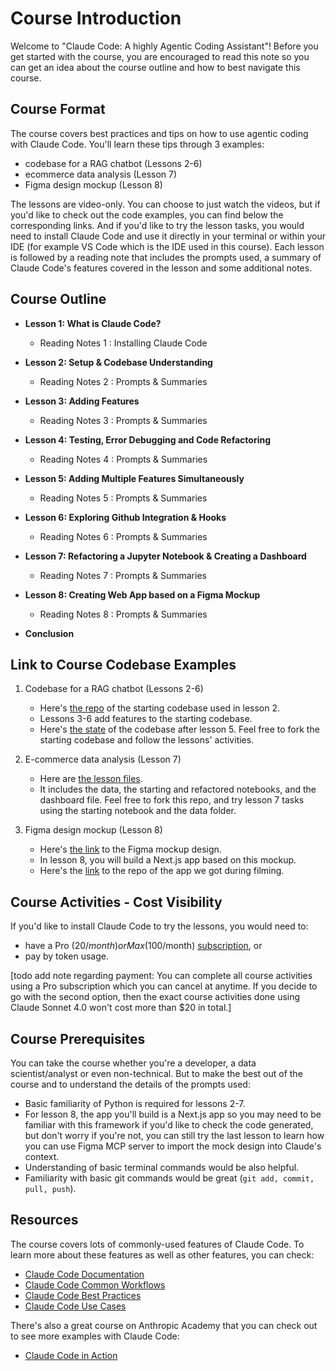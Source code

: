 # Course Introduction

Welcome to "Claude Code: A highly Agentic Coding Assistant"! Before you get started with the course, you are encouraged to read this note so you can get an idea about the course outline and how to best navigate this course.    

## Course Format

The course covers best practices and tips on how to use agentic coding with Claude Code. You'll learn these tips through 3 examples:

- codebase for a RAG chatbot (Lessons 2-6)
- ecommerce data analysis (Lesson 7)
- Figma design mockup (Lesson 8)

The lessons are video-only. You can choose to just watch the videos, but if you'd like to check out the code examples, you can find below the corresponding links. And if you'd like to try the lesson tasks, you would need to install Claude Code and use it directly in your terminal or within your IDE (for example VS Code which is the IDE used in this course). Each lesson is followed by a reading note that includes the prompts used, a summary of Claude Code's features covered in the lesson and some additional notes.     

## Course Outline

- **Lesson 1: What is Claude Code?**

    - Reading Notes 1 : Installing Claude Code

- **Lesson 2: Setup & Codebase Understanding**

    - Reading Notes 2 : Prompts & Summaries

- **Lesson 3: Adding Features**
 
    - Reading Notes 3 : Prompts & Summaries

- **Lesson 4: Testing, Error Debugging and Code Refactoring**

    - Reading Notes 4 : Prompts & Summaries

- **Lesson 5: Adding Multiple Features Simultaneously**

    - Reading Notes 5 : Prompts & Summaries

- **Lesson 6: Exploring Github Integration & Hooks**

    - Reading Notes 6 : Prompts & Summaries

- **Lesson 7: Refactoring a Jupyter Notebook & Creating a Dashboard**

    - Reading Notes 7 : Prompts & Summaries

- **Lesson 8: Creating Web App based on a Figma Mockup**

    - Reading Notes 8 : Prompts & Summaries

-  **Conclusion**


## Link to Course Codebase Examples

1. Codebase for a RAG chatbot (Lessons 2-6)
    - Here's [the repo](ttps://github.com/https-deeplearning-ai/starting-ragchatbot-codebase.git) of the starting codebase used in lesson 2.
    - Lessons 3-6 add features to the starting codebase.
    - Here's [the state](https://github.com/https-deeplearning-ai/ragchatbot-codebase.git) of the codebase after lesson 5.
    Feel free to fork the starting codebase and follow the lessons' activities.

2. E-commerce data analysis (Lesson 7)
    - Here are [the lesson files](lesson7_files).
    - It includes the data, the starting and refactored notebooks, and the dashboard file.
    Feel free to fork this repo, and try lesson 7 tasks using the starting notebook and the data folder.

3. Figma design mockup (Lesson 8)
   - Here's [the link](additional_files/key-indicators.fig) to the Figma mockup design.
   - In lesson 8, you will build a Next.js app based on this mockup.
   - Here's the [link](https://github.com/https-deeplearning-ai/FRED-dashboard.git) to the repo of the app we got during filming.    

## Course Activities - Cost Visibility

If you'd like to install Claude Code to try the lessons, you would need to:
- have a Pro ($20/month) or Max ($100/month) [subscription](https://www.anthropic.com/claude-code#:~:text=Pro,Sign%20up), or
- pay by token usage.

[todo add note regarding payment: You can complete all course activities using a Pro subscription which you can cancel at anytime. If you decide to go with the second option, then the exact course activities done using Claude Sonnet 4.0 won't cost more than $20 in total.]


## Course Prerequisites

You can take the course whether you're a developer, a data scientist/analyst or even non-technical. But to make the best out of the course and to understand the details of the prompts used:
- Basic familiarity of Python is required for lessons 2-7. 
- For lesson 8, the app you'll build is a Next.js app so you may need to be familiar with this framework if you'd like to check the code generated, but don't worry if you're not, you can still try the last lesson to learn how you can use Figma MCP server to import the mock design into Claude's context. 
- Understanding of basic terminal commands would be also helpful. 
- Familiarity with basic git commands would be great (`git add, commit, pull, push`).

## Resources

The course covers lots of commonly-used features of Claude Code. To learn more about these features as well as other features, you can check: 
- [Claude Code Documentation](https://docs.anthropic.com/en/docs/claude-code/overview)
- [Claude Code Common Workflows](https://docs.anthropic.com/en/docs/claude-code/common-workflows)
- [Claude Code Best Practices](https://www.anthropic.com/engineering/claude-code-best-practices)
- [Claude Code Use Cases](https://www.anthropic.com/news/how-anthropic-teams-use-claude-code)

There's also a great course on Anthropic Academy that you can check out to see more examples with Claude Code:
- [Claude Code in Action](https://anthropic.skilljar.com/claude-code-in-action)